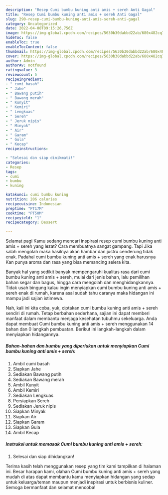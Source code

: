 ```yaml
---
description: "Resep Cumi bumbu kuning anti amis + sereh Anti Gagal"
title: "Resep Cumi bumbu kuning anti amis + sereh Anti Gagal"
slug: 290-resep-cumi-bumbu-kuning-anti-amis-sereh-anti-gagal
category: Uncategorized
date: 2022-04-08T09:15:26.756Z
image: https://img-global.cpcdn.com/recipes/5630b30dabbd22ab/680x482cq70/cumi-bumbu-kuning-anti-amis-sereh-foto-resep-utama.jpg
hideToc: false
enableToc: true
enableTocContent: false
thumbnail: https://img-global.cpcdn.com/recipes/5630b30dabbd22ab/680x482cq70/cumi-bumbu-kuning-anti-amis-sereh-foto-resep-utama.jpg
cover: https://img-global.cpcdn.com/recipes/5630b30dabbd22ab/680x482cq70/cumi-bumbu-kuning-anti-amis-sereh-foto-resep-utama.jpg
author: Admin
authorAv: notfound
ratingvalue: 3
reviewcount: 5
recipeingredient:
- " cumi basah"
- " Jahe"
- " Bawang putih"
- " Bawang merah"
- " Kunyit"
- " Kemiri"
- " Lengkuas"
- " Sereh"
- " Jeruk nipis"
- " Minyak"
- " Air"
- " Garam"
- " Gula"
- " Kecap"
recipeinstructions:

- "Selesai dan siap dinikmati!"
categories:
- Resep
tags:
- cumi
- bumbu
- kuning

katakunci: cumi bumbu kuning 
nutrition: 206 calories
recipecuisine: Indonesian
preptime: "PT17M"
cooktime: "PT50M"
recipeyield: "1"
recipecategory: Dessert

---
```



Selamat pagi Kamu sedang mencari inspirasi resep cumi bumbu kuning anti amis + sereh yang lezat? Cara membuatnya sangat gampang. Tapi Jika salah mengolah maka hasilnya akan hambar dan justru cenderung tidak enak. Padahal cumi bumbu kuning anti amis + sereh yang enak harusnya Kan punya aroma dan rasa yang bisa memancing selera kita.


Banyak hal yang sedikit banyak mempengaruhi kualitas rasa dari cumi bumbu kuning anti amis + sereh, mulai dari jenis bahan, lalu pemilihan bahan segar dan bagus, hingga cara mengolah dan menghidangkannya. Tidak usah bingung kalau ingin menyiapkan cumi bumbu kuning anti amis + sereh enak di rumah, karena asal sudah tahu caranya maka hidangan ini mampu jadi sajian istimewa.




Nah, kali ini kita coba, yuk, ciptakan cumi bumbu kuning anti amis + sereh sendiri di rumah. Tetap berbahan sederhana, sajian ini dapat memberi manfaat dalam membantu menjaga kesehatan tubuhmu sekeluarga. Anda dapat membuat Cumi bumbu kuning anti amis + sereh menggunakan 14 bahan dan 0 langkah pembuatan. Berikut ini langkah-langkah dalam menyiapkan hidangannya.

<!--inarticleads1-->

##### Bahan-bahan dan bumbu yang diperlukan untuk menyiapkan Cumi bumbu kuning anti amis + sereh:

1. Ambil  cumi basah
1. Siapkan  Jahe
1. Sediakan  Bawang putih
1. Sediakan  Bawang merah
1. Ambil  Kunyit
1. Ambil  Kemiri
1. Sediakan  Lengkuas
1. Persiapkan  Sereh
1. Sediakan  Jeruk nipis
1. Siapkan  Minyak
1. Siapkan  Air
1. Siapkan  Garam
1. Siapkan  Gula
1. Ambil  Kecap




<!--inarticleads2-->

##### Instruksi untuk memasak Cumi bumbu kuning anti amis + sereh:


1. Selesai dan siap dihidangkan!



Terima kasih telah menggunakan resep yang tim kami tampilkan di halaman ini. Besar harapan kami, olahan Cumi bumbu kuning anti amis + sereh yang mudah di atas dapat membantu kamu menyiapkan hidangan yang sedap untuk keluarga/teman maupun menjadi inspirasi untuk berbisnis kuliner. Semoga bermanfaat dan selamat mencoba!
